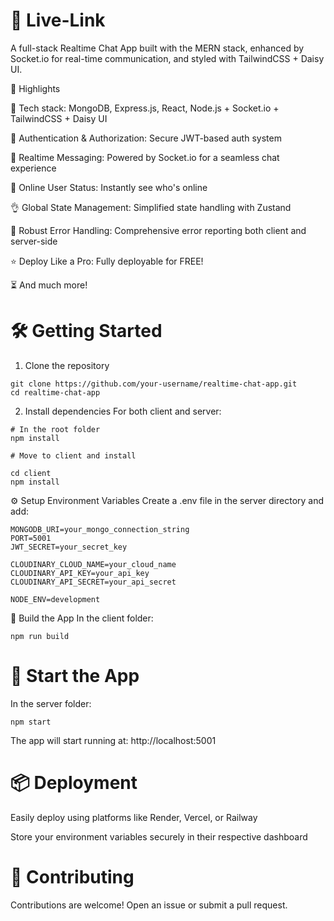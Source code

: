 # 💬 Live-Link

A full-stack Realtime Chat App built with the MERN stack, enhanced by Socket.io for real-time communication, and styled with TailwindCSS + Daisy UI.

🚀 Highlights

🌟 Tech stack: MongoDB, Express.js, React, Node.js + Socket.io + TailwindCSS + Daisy UI

🎃 Authentication & Authorization: Secure JWT-based auth system

👾 Realtime Messaging: Powered by Socket.io for a seamless chat experience

🚀 Online User Status: Instantly see who's online

👌 Global State Management: Simplified state handling with Zustand

🐞 Robust Error Handling: Comprehensive error reporting both client and server-side

⭐ Deploy Like a Pro: Fully deployable for FREE!

⏳ And much more!



# 🛠️ Getting Started
1. Clone the repository

```
git clone https://github.com/your-username/realtime-chat-app.git
cd realtime-chat-app
```

2. Install dependencies
For both client and server:

```
# In the root folder
npm install

# Move to client and install

cd client
npm install
```
⚙️ Setup Environment Variables
Create a .env file in the server directory and add:

```
MONGODB_URI=your_mongo_connection_string
PORT=5001
JWT_SECRET=your_secret_key

CLOUDINARY_CLOUD_NAME=your_cloud_name
CLOUDINARY_API_KEY=your_api_key
CLOUDINARY_API_SECRET=your_api_secret

NODE_ENV=development
```

🔨 Build the App
In the client folder:

```
npm run build
```

# 🧩 Start the App
In the server folder:

```
npm start
```

The app will start running at: http://localhost:5001

# 📦 Deployment
Easily deploy using platforms like Render, Vercel, or Railway

Store your environment variables securely in their respective dashboard

# 🙌 Contributing
Contributions are welcome! Open an issue or submit a pull request.
